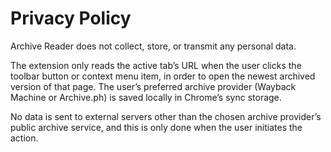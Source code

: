 # Privacy Policy

Archive Reader does not collect, store, or transmit any personal data.

The extension only reads the active tab’s URL when the user clicks the toolbar button or context menu item, in order to open the newest archived version of that page. The user’s preferred archive provider (Wayback Machine or Archive.ph) is saved locally in Chrome’s sync storage.

No data is sent to external servers other than the chosen archive provider’s public archive service, and this is only done when the user initiates the action.
